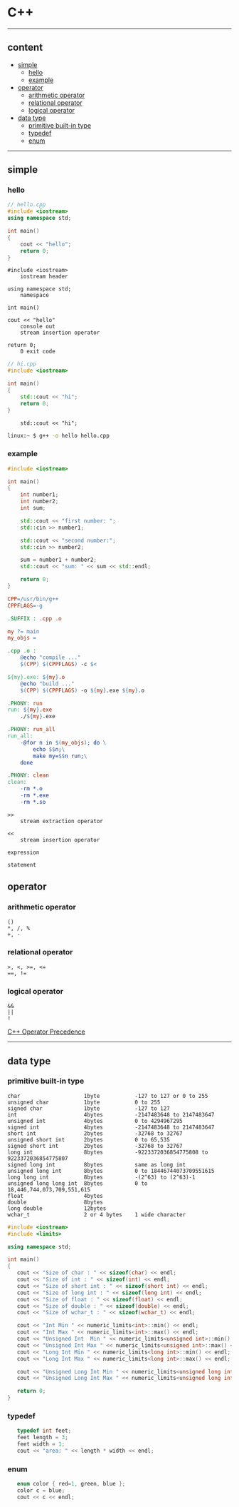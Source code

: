 # C++

---

## content

- [simple](#simple)
  - [hello](#hello)
  - [example](#example)
- [operator](#operator)
  - [arithmetic operator](#arithmetic-operator)
  - [relational operator](#relational-operator)
  - [logical operator](#logical-operator)
- [data type](#data-type)
  - [primitive built-in type](#primitive-built-in-type)
  - [typedef](#typedef)
  - [enum](#enum)

---

## simple

### hello

```cpp
// hello.cpp
#include <iostream>
using namespace std;

int main()
{
    cout << "hello";
    return 0;
}
```

```text
#include <iostream>
    iostream header

using namespace std;
    namespace

int main()

cout << "hello"
    console out
    stream insertion operator

return 0;
    0 exit code
```

```cpp
// hi.cpp
#include <iostream>

int main()
{
    std::cout << "hi";
    return 0;
}
```

```text
    std::cout << "hi";
```

```bash
linux:~ $ g++ -o hello hello.cpp
```

### example

```cpp
#include <iostream>

int main()
{
    int number1;
    int number2;
    int sum;

    std::cout << "first number: ";
    std::cin >> number1;

    std::cout << "second number:";
    std::cin >> number2;

    sum = number1 + number2;
    std::cout << "sum: " << sum << std::endl;

    return 0;
}
```

```makefile
CPP=/usr/bin/g++
CPPFLAGS=-g

.SUFFIX : .cpp .o

my ?= main
my_objs =

.cpp .o :
	@echo "compile ..."
	$(CPP) $(CPPFLAGS) -c $<

${my}.exe: ${my}.o
	@echo "build ..."
	$(CPP) $(CPPFLAGS) -o ${my}.exe ${my}.o

.PHONY: run
run: ${my}.exe
	./${my}.exe

.PHONY: run_all
run_all:
	-@for n in $(my_objs); do \
		echo $$n;\
		make my=$$n run;\
	done

.PHONY: clean
clean:
	-rm *.o
	-rm *.exe
	-rm *.so
```

```text
>>
    stream extraction operator

<<
    stream insertion operator

expression

statement

```

## operator

### arithmetic operator

```text
()
*, /, %
+, -
```

### relational operator

```text
>, <, >=, <=
==, !=
```

### logical operator

```text
&&
||
!
```

[C++ Operator Precedence](https://en.cppreference.com/w/cpp/language/operator_precedence)

---

## data type

### primitive built-in type

```text
char	                1byte	        -127 to 127 or 0 to 255
unsigned char	        1byte	        0 to 255
signed char	            1byte	        -127 to 127
int	                    4bytes	        -2147483648 to 2147483647
unsigned int	        4bytes	        0 to 4294967295
signed int	            4bytes	        -2147483648 to 2147483647
short int	            2bytes	        -32768 to 32767
unsigned short int	    2bytes	        0 to 65,535
signed short int	    2bytes	        -32768 to 32767
long int	            8bytes	        -9223372036854775808 to 9223372036854775807
signed long int	        8bytes	        same as long int
unsigned long int	    8bytes	        0 to 18446744073709551615
long long int	        8bytes	        -(2^63) to (2^63)-1
unsigned long long int	8bytes	        0 to 18,446,744,073,709,551,615
float	                4bytes
double	                8bytes
long double	            12bytes
wchar_t	                2 or 4 bytes    1 wide character
```

```cpp
#include <iostream>
#include <limits>

using namespace std;

int main()
{
   cout << "Size of char : " << sizeof(char) << endl;
   cout << "Size of int : " << sizeof(int) << endl;
   cout << "Size of short int : " << sizeof(short int) << endl;
   cout << "Size of long int : " << sizeof(long int) << endl;
   cout << "Size of float : " << sizeof(float) << endl;
   cout << "Size of double : " << sizeof(double) << endl;
   cout << "Size of wchar_t : " << sizeof(wchar_t) << endl;

   cout << "Int Min " << numeric_limits<int>::min() << endl;
   cout << "Int Max " << numeric_limits<int>::max() << endl;
   cout << "Unsigned Int  Min " << numeric_limits<unsigned int>::min() << endl;
   cout << "Unsigned Int Max " << numeric_limits<unsigned int>::max() << endl;
   cout << "Long Int Min " << numeric_limits<long int>::min() << endl;
   cout << "Long Int Max " << numeric_limits<long int>::max() << endl;

   cout << "Unsigned Long Int Min " << numeric_limits<unsigned long int>::min() << endl;
   cout << "Unsigned Long Int Max " << numeric_limits<unsigned long int>::max() << endl;

   return 0;
}
```

### typedef

```cpp
   typedef int feet;
   feet length = 3;
   feet width = 1;
   cout << "area: " << length * width << endl;
```

### enum

```cpp
   enum color { red=1, green, blue };
   color c = blue;
   cout << c << endl;
```
